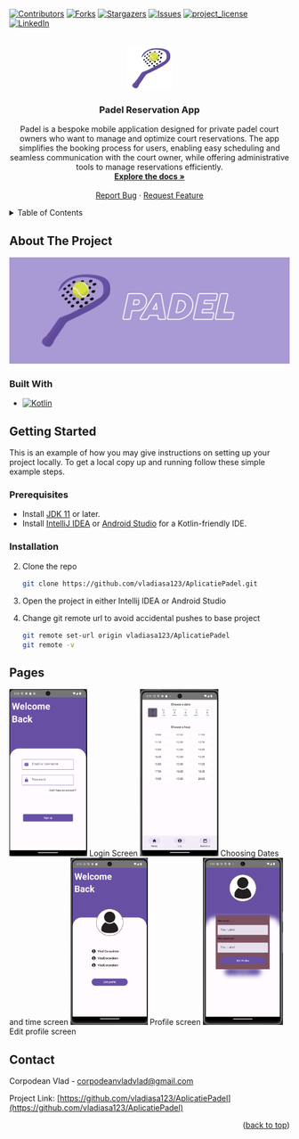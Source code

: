 <!-- Improved compatibility of back to top link: See: https://github.com/othneildrew/Best-README-Template/pull/73 -->

<a id="readme-top"></a>

<!--
*** Thanks for checking out the Best-README-Template. If you have a suggestion
*** that would make this better, please fork the repo and create a pull request
*** or simply open an issue with the tag "enhancement".
*** Don't forget to give the project a star!
*** Thanks again! Now go create something AMAZING! :D
-->

<!-- PROJECT SHIELDS -->
<!--
*** I'm using markdown "reference style" links for readability.
*** Reference links are enclosed in brackets [ ] instead of parentheses ( ).
*** See the bottom of this document for the declaration of the reference variables
*** for contributors-url, forks-url, etc. This is an optional, concise syntax you may use.
*** https://www.markdownguide.org/basic-syntax/#reference-style-links
-->

[![Contributors][contributors-shield]][contributors-url]
[![Forks][forks-shield]][forks-url]
[![Stargazers][stars-shield]][stars-url]
[![Issues][issues-shield]][issues-url]
[![project_license][license-shield]][license-url]
[![LinkedIn][linkedin-shield]][linkedin-url]

<!-- PROJECT LOGO -->
<br />
<div align="center">
  <a href="https://github.com/vladiasa123/AplicatiePadel">
    <img src="https://github.com/vladiasa123/AplicatiePadel/blob/main/padel%20logo.png" alt="Logo" width="80" height="80">
  </a>

<h3 align="center">Padel Reservation App</h3>

  <p align="center">
    Padel is a bespoke mobile application designed for private padel court owners who want to manage and optimize court reservations. The app simplifies the booking process for users, enabling easy scheduling and seamless communication with the court owner, while offering administrative tools to manage reservations efficiently.
    <br />
    <a href="https://github.com/vladiasa123/AplicatiePadel"><strong>Explore the docs »</strong></a>
    <br />
    <br />
    <a href="https://github.com/vladiasa123/AplicatiePadel/issues/new?labels=bug&template=bug-report---.md">Report Bug</a>
    ·
    <a href="https://github.com/vladiasa123/AplicatiePadel/issues/new?labels=enhancement&template=feature-request---.md">Request Feature</a>
  </p>
</div>

<!-- TABLE OF CONTENTS -->
<details>
  <summary>Table of Contents</summary>
  <ol>
    <li>
      <a href="#about-the-project">About The Project</a>
      <ul>
        <li><a href="#built-with">Built With</a></li>
      </ul>
    </li>
    <li>
      <a href="#getting-started">Getting Started</a>
      <ul>
        <li><a href="#prerequisites">Prerequisites</a></li>
        <li><a href="#installation">Installation</a></li>
      </ul>
    </li>
    <li><a href="#Pages">Pages</a></li>
    <li><a href="#contact">Contact</a></li>
  </ol>
</details>

<!-- ABOUT THE PROJECT -->

## About The Project


 <img src="https://github.com/vladiasa123/AplicatiePadel/blob/main/banner.png" alt="Logo" >


### Built With

- [![Kotlin][JQuery.com]][JQuery-url]


<!-- GETTING STARTED -->

## Getting Started

This is an example of how you may give instructions on setting up your project locally.
To get a local copy up and running follow these simple example steps.

### Prerequisites

- Install [JDK 11](https://adoptopenjdk.net/) or later.
- Install [IntelliJ IDEA](https://www.jetbrains.com/idea/) or [Android Studio](https://developer.android.com/studio) for a Kotlin-friendly IDE.

### Installation

2. Clone the repo
   ```sh
   git clone https://github.com/vladiasa123/AplicatiePadel.git
   ```
3. Open the project in either Intellij IDEA or Android Studio

4. Change git remote url to avoid accidental pushes to base project
   ```sh
   git remote set-url origin vladiasa123/AplicatiePadel
   git remote -v
   ```


## Pages

 <img href="#Pages" src="https://github.com/vladiasa123/AplicatiePadel/blob/main/loginScreenShot.png" alt="Logo" height = 300px>
Login Screen

  <img src="https://github.com/vladiasa123/AplicatiePadel/blob/main/ReservationScreenShot.png" alt="Logo" height = 300px>
  Choosing Dates and time screen
   <img src="https://github.com/vladiasa123/AplicatiePadel/blob/main/ProfileScreenShot.png" alt="Logo" height = 300px>
   Profile screen
    <img src="https://github.com/vladiasa123/AplicatiePadel/blob/main/EditProfileScreenshot.png" alt="Logo" height = 300px>
    Edit profile screen


## Contact

Corpodean Vlad - corpodeanvladvlad@gmail.com

Project Link: [https://github.com/vladiasa123/AplicatiePadel](https://github.com/vladiasa123/AplicatiePadel)

<p align="right">(<a href="#readme-top">back to top</a>)</p>

[contributors-shield]: https://img.shields.io/github/contributors/vladiasa123/AplicatiePadel.svg?style=for-the-badge
[contributors-url]: https://github.com/vladiasa123/AplicatiePadel/graphs/contributors
[forks-shield]: https://img.shields.io/github/forks/vladiasa123/AplicatiePadel.svg?style=for-the-badge
[forks-url]: https://github.com/vladiasa123/AplicatiePadel/network/members
[stars-shield]: https://img.shields.io/github/stars/vladiasa123/AplicatiePadel.svg?style=for-the-badge
[stars-url]: https://github.com/vladiasa123/AplicatiePadel/stargazers
[issues-shield]: https://img.shields.io/github/issues/vladiasa123/AplicatiePadel.svg?style=for-the-badge
[issues-url]: https://github.com/vladiasa123/AplicatiePadel/issues
[license-shield]: https://img.shields.io/github/license/vladiasa123/AplicatiePadel.svg?style=for-the-badge
[license-url]: https://github.com/vladiasa123/AplicatiePadel/blob/master/LICENSE.txt
[linkedin-shield]: https://img.shields.io/badge/-LinkedIn-black.svg?style=for-the-badge&logo=linkedin&colorB=555
[linkedin-url]: https://www.linkedin.com/in/corpodean-vlad-a238671a5/
[product-screenshot]: images/screenshot.png
[Next.js]: https://img.shields.io/badge/next.js-000000?style=for-the-badge&logo=nextdotjs&logoColor=white
[Next-url]: https://nextjs.org/
[React.js]: https://img.shields.io/badge/React-20232A?style=for-the-badge&logo=react&logoColor=61DAFB
[React-url]: https://reactjs.org/
[Vue.js]: https://img.shields.io/badge/Vue.js-35495E?style=for-the-badge&logo=vuedotjs&logoColor=4FC08D
[Vue-url]: https://vuejs.org/
[Angular.io]: https://img.shields.io/badge/Angular-DD0031?style=for-the-badge&logo=angular&logoColor=white
[Angular-url]: https://angular.io/
[Svelte.dev]: https://img.shields.io/badge/Svelte-4A4A55?style=for-the-badge&logo=svelte&logoColor=FF3E00
[Svelte-url]: https://svelte.dev/
[Laravel.com]: https://img.shields.io/badge/Laravel-FF2D20?style=for-the-badge&logo=laravel&logoColor=white
[Laravel-url]: https://laravel.com
[Bootstrap.com]: https://img.shields.io/badge/Bootstrap-563D7C?style=for-the-badge&logo=bootstrap&logoColor=white
[Bootstrap-url]: https://getbootstrap.com
[JQuery.com]: https://img.shields.io/badge/Kotlin-7F52FF?style=for-the-badge&logo=kotlin&logoColor=white
[JQuery-url]: https://jquery.com
